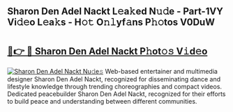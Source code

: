 ## Sharon Den Adel Nackt L𝚎a𝚔ed N𝚞𝚍e - Part-1VY Vi𝚍𝚎o L𝚎a𝚔s - H𝚘𝚝 O𝚗𝚕yf𝚊ns P𝚑𝚘tos V0DuW

# <h2><a href="http://kfc761.oniu.top/?m=Sharon+Den+Adel+Nackt">🔗👉 🔴 Sharon Den Adel Nackt P𝚑ot𝚘𝚜 V𝚒d𝚎o</a></h2>

[![Sharon Den Adel Nackt Nu𝚍e𝚜](https://i.imgur.com/0qMVB7G.gif)](http://kfc761.oniu.top/?m=Sharon+Den+Adel+Nackt)
Web-based entertainer and multimedia designer Sharon Den Adel Nackt, recognized for disseminating dance and lifestyle knowledge through trending choreographies and compact videos. Dedicated peacebuilder Sharon Den Adel Nackt, recognized for their efforts to build peace and understanding between different communities.  
